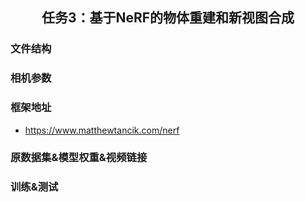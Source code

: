 <h2 style="text-align: center;"> 任务3：基于NeRF的物体重建和新视图合成 </h2>

### 文件结构

### 相机参数

### 框架地址
- https://www.matthewtancik.com/nerf

### 原数据集&模型权重&视频链接

### 训练&测试